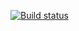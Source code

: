 [![Build status](https://ci.appveyor.com/api/projects/status/4v07yjsyrupcl3sr?svg=true)](https://ci.appveyor.com/project/Elvirin9/new-ci)
